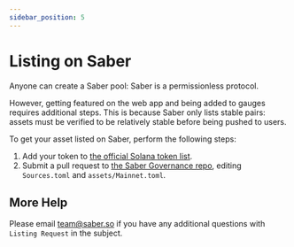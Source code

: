 ```yaml
---
sidebar_position: 5
---
```


# Listing on Saber

Anyone can create a Saber pool: Saber is a permissionless protocol.

However, getting featured on the web app and being added to gauges requires additional steps. This is because Saber only lists stable pairs: assets must be verified to be relatively stable before being pushed to users.

To get your asset listed on Saber, perform the following steps:

1. Add your token to [the official Solana token list](https://github.com/solana-labs/token-list).
2. Submit a pull request to [the Saber Governance repo](https://github.com/saber-hq/governance), editing `Sources.toml` and `assets/Mainnet.toml`.

## More Help

Please email [team@saber.so](mailto:team@saber.so) if you have any additional questions with `Listing Request` in the subject.
